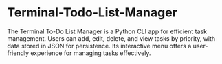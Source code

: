 # Terminal-Todo-List-Manager
The Terminal To-Do List Manager is a Python CLI app for efficient task management. Users can add, edit, delete, and view tasks by priority, with data stored in JSON for persistence. Its interactive menu offers a user-friendly experience for managing tasks effectively.
